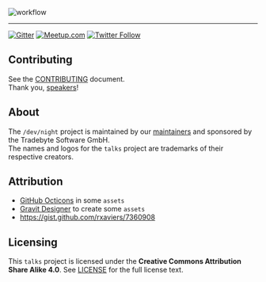 ![workflow](https://raw.github.com/dev-night/talks/master/assets/img/workflow.png "/dev/night talk workflow.")

---
[![Gitter](https://img.shields.io/gitter/room/nwjs/nw.js.svg)](https://gitter.im/dev_night/Lobby?utm_source=share-link&utm_medium=link&utm_campaign=share-link) [![Meetup.com](https://img.shields.io/badge/meet-on%20Meetup-green.svg)](https://www.meetup.com/de-DE/dev_night/) [![Twitter Follow](https://img.shields.io/twitter/follow/dev_night.svg?style=social&label=Follow)](https://twitter.com/dev_night)

## Contributing

See the [CONTRIBUTING] document.<br/>
Thank you, [speakers]!

## About

The `/dev/night` project is maintained by our [maintainers] and sponsored by the Tradebyte Software GmbH. <br/>
The names and logos for the `talks` project are trademarks of their respective creators.

## Attribution

- [GitHub Octicons](https://github.com/primer/octicons) in some `assets`
- [Gravit Designer](https://designer.io/) to create some `assets`
- https://gist.github.com/rxaviers/7360908

## Licensing

This `talks` project is licensed under the __Creative Commons Attribution Share Alike 4.0__. See [LICENSE] for the full license text.


[LICENSE]: /LICENSE
[CONTRIBUTING]: CONTRIBUTING.md
[maintainers]: MAINTAINERS.md
[speakers]: https://github.com/dev-night/talks/graphs/contributors
